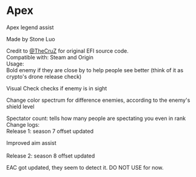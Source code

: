 # Apex
Apex legend assist

Made by Stone Luo

Credit to [@TheCruZ](https://www.unknowncheats.me/forum/members/1117395.html) for original EFI source code.
\
Compatible with: Steam and Origin
\
Usage:
\
Bold enemy if they are close by to help people see better (think of it as crypto's drone release check)

Visual Check checks if enemy is in sight

Change color spectrum for difference enemies, according to the enemy's shield level

Spectator count: tells how many people are spectating you even in rank
\
Change logs:
\
Release 1: season 7 offset updated

Improved aim assist\
\
Release 2: season 8 offset updated

EAC got updated, they seem to detect it. DO NOT USE for now.
